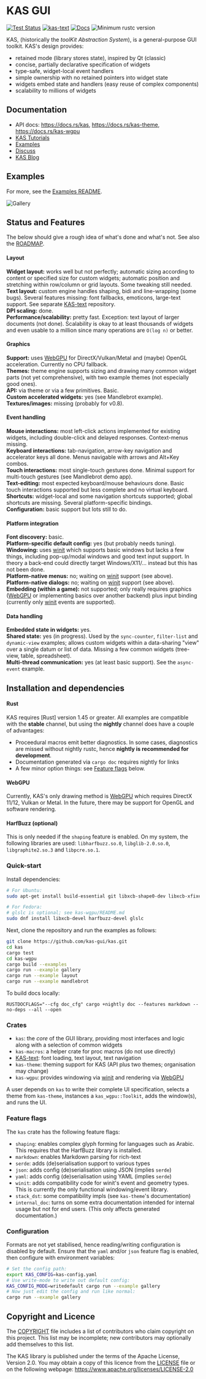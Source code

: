 KAS GUI
==========

[![Test Status](https://github.com/kas-gui/kas/workflows/Tests/badge.svg?event=push)](https://github.com/kas-gui/kas/actions)
[![kas-text](https://img.shields.io/badge/GitHub-kas--text-blueviolet)](https://github.com/kas-gui/kas-text/)
[![Docs](https://docs.rs/kas/badge.svg)](https://docs.rs/kas)
![Minimum rustc version](https://img.shields.io/badge/rustc-1.45+-lightgray.svg)

KAS, (historically the *toolKit Abstraction System*), is a general-purpose GUI toolkit.
KAS's design provides:

-   retained mode (library stores state), inspired by Qt (classic)
-   concise, partially declarative specification of widgets
-   type-safe, widget-local event handlers
-   simple ownership with no retained pointers into widget state
-   widgets embed state and handlers (easy reuse of complex components)
-   scalability to millions of widgets

## Documentation

-   API docs: <https://docs.rs/kas>, <https://docs.rs/kas-theme>, <https://docs.rs/kas-wgpu>
-   [KAS Tutorials](https://kas-gui.github.io/tutorials/)
-   [Examples](https://github.com/kas-gui/kas/tree/master/kas-wgpu/examples)
-   [Discuss](https://github.com/kas-gui/kas/discussions)
-   [KAS Blog](https://kas-gui.github.io/blog/)

## Examples

For more, see the [Examples README](kas-wgpu/examples/README.md).

![Gallery](https://github.com/kas-gui/data-dump/blob/master/video/gallery.png)

## Status and Features

The below should give a rough idea of what's done and what's not. See also the
[ROADMAP].

#### Layout

**Widget layout:** works well but not perfectly; automatic sizing according to
content or specified size for custom widgets; automatic position and stretching
within row/column or grid layouts. Some tweaking still needed.  
**Text layout:** custom engine handles shaping, bidi and line-wrapping (some
bugs). Several features missing: font fallbacks, emoticons, large-text support.
See separate [KAS-text] repository.  
**DPI scaling:** done.  
**Performance/scalability:** pretty fast. Exception: text layout of larger
documents (not done). Scalability is okay to at least thousands of widgets and
even usable to a million since many operations are `O(log n)` or better.  

#### Graphics

**Support:** uses [WebGPU] for DirectX/Vulkan/Metal and (maybe) OpenGL
acceleration. Currently no CPU fallback.  
**Themes:** theme engine supports sizing and drawing many common widget parts
(not yet comprehensive), with two example themes (not especially good ones).  
**API:** via theme or via a few primitives. Basic.  
**Custom accelerated widgets:** yes (see Mandlebrot example).
**Textures/images:** missing (probably for v0.8).

#### Event handling

**Mouse interactions:** most left-click actions implemented for existing
widgets, including double-click and delayed responses. Context-menus missing.  
**Keyboard interactions:** tab-navigation, arrow-key navigation and accelerator
keys all done. Menus navigable with arrows and Alt+Key combos.  
**Touch interactions:** most single-touch gestures done. Minimal support for
multi-touch gestures (see Mandlebrot demo app).  
**Text-editing:** most expected keyboard/mouse behaviours done. Basic touch
interactions supported but less complete and no virtual keyboard.  
**Shortcuts:** widget-local and some navigation shortcuts supported; global
shortcuts are missing. Several platform-specific bindings.  
**Configuration:** basic support but lots still to do.  

#### Platform integration

**Font discovery:** basic.  
**Platform-specific default config:** yes (but probably needs tuning).  
**Windowing:** uses [winit] which supports basic windows but lacks a few things,
including pop-up/modal windows and good text input support.
In theory a back-end could directly target Windows/X11/... instead but this has
not been done.  
**Platform-native menus:** no; waiting on [winit] support (see above).  
**Platform-native dialogs:** no; waiting on [winit] support (see above).  
**Embedding (within a game):** not supported; only really requires graphics
([WebGPU] or implementing basics over another backend) plus input binding
(currently only [winit] events are supported).  

#### Data handling

**Embedded state in widgets:** yes.  
**Shared state:** yes (in progress). Used by the `sync-counter`, `filter-list`
and `dynamic-view` examples; allows custom widgets within a data-sharing "view"
over a single datum or list of data. Missing a few common widgets (tree-view,
table, spreadsheet).  
**Multi-thread communication:** yes (at least basic support). See the
`async-event` example.  


Installation and dependencies
----------------

#### Rust

KAS requires [Rust] version 1.45 or greater. All examples are compatible with
the **stable** channel, but using the **nightly** channel does have a couple of
advantages:

-   Proceedural macros emit better diagnostics. In some cases, diagnostics are
    missed without nightly rustc, hence **nightly is recommended for development**.
-   Documentation generated via `cargo doc` requires nightly for links
-   A few minor option things: see [Feature flags](#feature-flags) below.

#### WebGPU

Currently, KAS's only drawing method is [WebGPU] which requires DirectX 11/12,
Vulkan or Metal.
In the future, there may be support for OpenGL and software rendering.

#### HarfBuzz (optional)

This is only needed if the `shaping` feature is enabled. On my system, the
following libraries are used: `libharfbuzz.so.0`, `libglib-2.0.so.0`,
`libgraphite2.so.3` and `libpcre.so.1`.

### Quick-start

Install dependencies:
```sh
# For Ubuntu:
sudo apt-get install build-essential git libxcb-shape0-dev libxcb-xfixes0-dev libharfbuzz-dev

# For Fedora:
# glslc is optional; see kas-wgpu/README.md
sudo dnf install libxcb-devel harfbuzz-devel glslc
```

Next, clone the repository and run the examples as follows:
```sh
git clone https://github.com/kas-gui/kas.git
cd kas
cargo test
cd kas-wgpu
cargo build --examples
cargo run --example gallery
cargo run --example layout
cargo run --example mandlebrot
```

To build docs locally:
```
RUSTDOCFLAGS="--cfg doc_cfg" cargo +nightly doc --features markdown --no-deps --all --open
```

### Crates

-   `kas`: the *core* of the GUI library, providing most interfaces and logic
    along with a selection of common widgets
-   `kas-macros`: a helper crate for proc macros (do not use directly)
-   [KAS-text]: font loading, text layout, text navigation
-   `kas-theme`: theming support for KAS (API plus two themes; organisation may change)
-   `kas-wgpu`: provides windowing via [winit] and rendering via [WebGPU]

A user depends on `kas` to write their complete UI specification, selects a
theme from `kas-theme`, instances a `kas_wgpu::Toolkit`, adds the window(s),
and runs the UI.

### Feature flags

The `kas` crate has the following feature flags:

-   `shaping`: enables complex glyph forming for languages such as Arabic.
    This requires that the HarfBuzz library is installed.
-   `markdown`: enables Markdown parsing for rich-text
-   `serde`: adds (de)serialisation support to various types
-   `json`: adds config (de)serialisation using JSON (implies `serde`)
-   `yaml`: adds config (de)serialisation using YAML (implies `serde`)
-   `winit`: adds compatibility code for winit's event and geometry types.
    This is currently the only functional windowing/event library.
-   `stack_dst`: some compatibility impls (see `kas-theme`'s documentation)
-   `internal_doc`: turns on some extra documentation intended for internal
    usage but not for end users. (This only affects generated documentation.)

### Configuration

Formats are not yet stabilised, hence reading/writing configuration is disabled
by default. Ensure that the `yaml` and/or `json` feature flag is enabled, then
configure with environment variables:
```sh
# Set the config path:
export KAS_CONFIG=kas-config.yaml
# Use write-mode to write out default config:
KAS_CONFIG_MODE=writedefault cargo run --example gallery
# Now just edit the config and run like normal:
cargo run --example gallery
```

[KAS-text]: https://github.com/kas-gui/kas-text/
[winit]: https://github.com/rust-windowing/winit/
[HarfBuzz]: https://harfbuzz.github.io/
[WebGPU]: https://github.com/gfx-rs/wgpu-rs
[ROADMAP]: ROADMAP.md


Copyright and Licence
-------

The [COPYRIGHT](COPYRIGHT) file includes a list of contributors who claim
copyright on this project. This list may be incomplete; new contributors may
optionally add themselves to this list.

The KAS library is published under the terms of the Apache License, Version 2.0.
You may obtain a copy of this licence from the [LICENSE](LICENSE) file or on
the following webpage: <https://www.apache.org/licenses/LICENSE-2.0>
